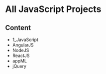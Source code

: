 # All JavaScript Projects

## Content 
- 1_JavaScript  
- AngularJS  
- NodeJS  
- ReactJS
- appML  
- jQuery  
